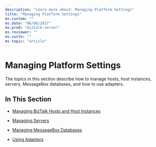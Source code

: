 ```yaml
---
description: "Learn more about: Managing Platform Settings"
title: "Managing Platform Settings"
ms.custom: ""
ms.date: "06/08/2017"
ms.prod: "biztalk-server"
ms.reviewer: ""
ms.suite: ""
ms.topic: "article"
---
```

# Managing Platform Settings
The topics in this section describe how to manage hosts, host instances, servers, MessageBox databases, and how to use adapters.  
  
## In This Section  
  
-   [Managing BizTalk Hosts and Host Instances](../core/managing-biztalk-hosts-and-host-instances.md)  
  
-   [Managing Servers](../core/managing-servers.md)  
  
-   [Managing MessageBox Databases](../core/managing-messagebox-databases.md)  
  
-   [Using Adapters](../core/using-adapters.md)
